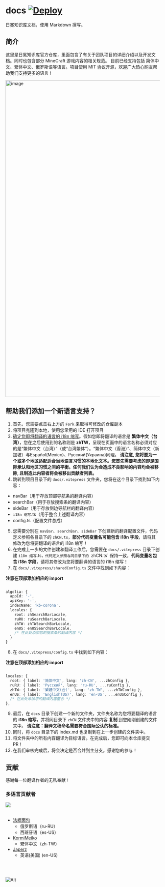 # docs [![Deploy](https://github.com/Corona-Studio/CSKB_Hosting/actions/workflows/deploy.yml/badge.svg)](https://github.com/Corona-Studio/CSKB_Hosting/actions/workflows/deploy.yml)

日冕知识库文档，使用 Markdown 撰写。

## 简介

这里是日冕知识库官方仓库，里面包含了有关于团队项目的详细介绍以及开发文档。同时也包含部分 MineCraft 游戏内容的相关规范。
目前已经支持包括 简体中文、繁体中文、俄罗斯语等语言。项目使用 MIT 协议开源，欢迎广大热心网友帮助我们支持更多的语言！

<img width="1031" alt="image" src="https://user-images.githubusercontent.com/25716486/218275312-68e63c3b-97d8-49d7-ae07-bc86f6e68fb0.png">

## 帮助我们添加一个新语言支持？

1. 首先，您需要点击右上方的 `Fork` 来取得可修改的仓库副本
2. 将项目克隆到本地，使用您常用的 IDE 打开项目
3. [确定您即将翻译的语言的 i18n 缩写](https://segmentfault.com/a/1190000019287972)。假如您即将翻译的语言是 **繁体中文（台湾）**，您在之后使用到的名称则是 **zhTW**，呈现在页面中的语言名称必须对应的是“繁体中文（台湾）”（或“台湾繁体”）。“繁体中文（香港）”、简体中文（新加坡）与Español(Mexico)、Русский(Украина)同理。
**请注意, 您将要为一个或多个地区适配适合当地语言习惯的本地化文本。您首先需要考虑的即是国际承认和地区习惯之间的平衡。任何我们认为会造成不良影响的内容均会被移除, 且制造此内容者将会被移出贡献者列表。**
4. 跳转到项目目录下的 `docs/.vitepress` 文件夹，您将在这个目录下找到如下内容：

  - navBar（用于存放顶部导航条的翻译内容）
  - searchBar（用于存放搜索条的翻译内容）
  - sideBar（用于存放侧边导航栏的翻译内容）
  - `i18n 缩写`.ts（用于整合上述翻译内容）
  - config.ts（配置文件总成）

5. 您需要分别在 `navBar`、`searchBar`、`sideBar` 下创建新的翻译配置文件，代码定义参照各目录下的 `zhCN.ts`，**部分代码变量名可能包含 i18n 字段**，请将其修改为您将要翻译的语言的 i18n 缩写！
6. 在完成上一步的文件创建和翻译工作后，您需要在 `docs/.vitepress` 目录下创建 `i18n 缩写`.ts`，代码定义参照与同目录下的 `zhCN.ts` 保持一致，**代码变量名包含 i18n 字段**，请将其修改为您将要翻译的语言的 i18n 缩写！
7. 在 `docs/.vitepress/sharedConfig.ts` 文件中找到如下内容：

**注意在顶部添加相应的 import**

```typescript

algolia: {
  appId: '-',
  apiKey: '-',
  indexName: 'kb-corona',
  locales: {
    root: zhSearchBarLocale,
    ruRU: ruSearchBarLocale,
    zhTW: zhTWSearchBarLocale,
    enUS: enUSSearchBarLocale,
    /* 在此处添加您的搜索条的翻译内容 */
  }
}

```

8. 在 `docs/.vitepress/config.ts` 中找到如下内容：

**注意在顶部添加相应的 import**

```typescript

locales: {
  root: { label: '简体中文', lang: 'zh-CN', ...zhConfig },
  ruRU: { label: 'Русский', lang: 'ru-RU', ...ruConfig },
  zhTW: { label: '繁體中文(台)', lang: 'zh-TW', ...zhTWConfig },
  enUS: { label: 'English(US)', lang: 'en-US', ...enUSConfig },
  /* 在此处添加您的翻译内容整合 */
},

```

9. 最后，在 `docs` 目录下创建一个新的文件夹，文件夹名称为您将要翻译的语言的 **i18n 缩写**，并将同目录下 `zhCN` 文件夹中的内容 **复制** 到您刚刚创建的文件夹中。
**请注意：翻译文稿命名需要符合国际公认的标准。**
10. 同时，将 `docs` 目录下的 index.md 也复制到在上一步创建的文件夹中。
11. 将文件夹中的所有内容翻译为目标语言。在完成后，您即可向本仓库提交 PR！
12. 在我们审核完成后，将会决定是否合并到主分支。感谢您的参与！

## 贡献

感谢每一位翻译作者的无私奉献！

### 多语言贡献者

<a href="https://github.com/Corona-Studio/docs/graphs/contributors">
  <img src="https://contrib.rocks/image?repo=Corona-Studio/docs" />
</a>
<br><br>

+ [法棍面包](https://github.com/fr1g)
  - 俄罗斯语（ru-RU）
  - 西班牙语（es-US）
+ [KormiMeiko](https://github.com/KormiMeiko)
  - 繁体中文（zh-TW）
+ [Japerz](https://github.com/japerz12138)
  - 英语(美国) (en-US)

<br><br>

![Alt](https://repobeats.axiom.co/api/embed/243ea556dfcaf8738e432d5347cbcf91855f6ddd.svg "Repobeats analytics image")
